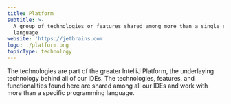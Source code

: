 ```yaml
---
title: Platform
subtitle: >-
  A group of technologies or features shared among more than a single specific
  language
website: 'https://jetbrains.com'
logo: ./platform.png
topicType: technology
---
```


The technologies are part of the greater IntelliJ Platform, the underlaying technology behind all of our IDEs. The technologies, features, and functionalities found here are shared among all our IDEs and work with more than a specific programming language.
